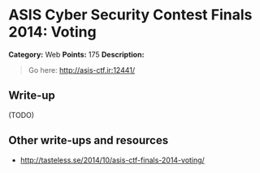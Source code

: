 # ASIS Cyber Security Contest Finals 2014: Voting

**Category:** Web
**Points:** 175
**Description:**

> Go here:
> <http://asis-ctf.ir:12441/>

## Write-up

(TODO)

## Other write-ups and resources

* <http://tasteless.se/2014/10/asis-ctf-finals-2014-voting/>
